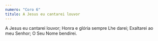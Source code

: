 ```yaml
---
numero: "Coro 6"
titulo: A Jesus eu cantarei louvor
---
```

A Jesus eu cantarei louvor;
Honra e glória sempre Lhe darei;
Exaltarei ao meu Senhor;
O Seu Nome bendirei.
